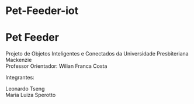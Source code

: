 # Pet-Feeder-iot

# Pet Feeder 

Projeto de Objetos Inteligentes e Conectados da Universidade Presbiteriana Mackenzie
<br> Professor Orientador: Wilian Franca Costa

Integrantes:

Leonardo Tseng
<br> Maria Luiza Sperotto
